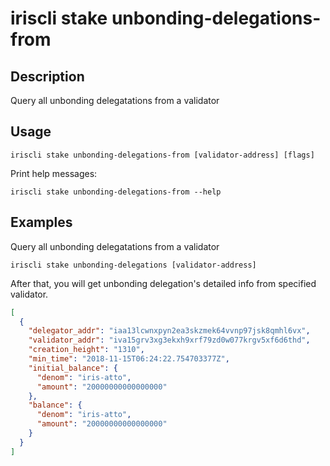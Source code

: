 # iriscli stake unbonding-delegations-from

## Description

Query all unbonding delegatations from a validator

## Usage

```
iriscli stake unbonding-delegations-from [validator-address] [flags]
```
Print help messages:
```
iriscli stake unbonding-delegations-from --help
```

## Examples

Query all unbonding delegatations from a validator
```
iriscli stake unbonding-delegations [validator-address]
```

After that, you will get unbonding delegation's detailed info from specified validator.

```json
[
  {
    "delegator_addr": "iaa13lcwnxpyn2ea3skzmek64vvnp97jsk8qmhl6vx",
    "validator_addr": "iva15grv3xg3ekxh9xrf79zd0w077krgv5xf6d6thd",
    "creation_height": "1310",
    "min_time": "2018-11-15T06:24:22.754703377Z",
    "initial_balance": {
      "denom": "iris-atto",
      "amount": "20000000000000000"
    },
    "balance": {
      "denom": "iris-atto",
      "amount": "20000000000000000"
    }
  }
]
```
